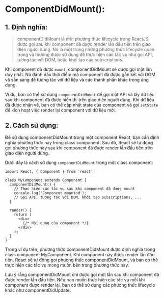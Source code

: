 # ComponentDidMount():

## 1. Định nghĩa:
> componentDidMount là một phương thức lifecycle trong ReactJS, được gọi sau khi component đã được render lần đầu tiên trên giao diện người dùng. Nó là một trong những phương thức lifecycle quan trọng và thường được sử dụng để thực hiện các tác vụ như gọi API, tương tác với DOM, hoặc khởi tạo các subscriptions.

Khi component đã được `mount`, componentDidMount sẽ được gọi một lần duy nhất. Nó đánh dấu thời điểm mà component đã được gắn kết với DOM và sẵn sàng để tương tác với dữ liệu và các thành phần khác trong ứng dụng.

Ví dụ, bạn có thể sử dụng `componentDidMount` để gọi một API và lấy dữ liệu sau khi component đã được hiển thị trên giao diện người dùng. Khi dữ liệu đã được nhận về, bạn có thể cập nhật state của component và gọi `setState` để kích hoạt việc render lại component với dữ liệu mới.

## 2. Cách sử dụng:
Để sử dụng componentDidMount trong một component React, bạn cần định nghĩa phương thức này trong class component. Sau đó, React sẽ tự động gọi phương thức này sau khi component đã được render lần đầu tiên trên giao diện người dùng.

Dưới đây là cách sử dụng `componentDidMount` trong một class component:
```
import React, { Component } from 'react';

class MyComponent extends Component {
  componentDidMount() {
    // Thực hiện các tác vụ sau khi component đã được mount
    console.log('Component mounted');
    // Gọi API, tương tác với DOM, khởi tạo subscriptions, ...
  }

  render() {
    return (
      <div>
        {/* Nội dung của component */}
      </div>
    );
  }
}
```
Trong ví dụ trên, phương thức componentDidMount được định nghĩa trong class component MyComponent. Khi component này được render lần đầu tiên, React sẽ tự động gọi phương thức componentDidMount, và bạn có thể thực hiện các tác vụ mong muốn bên trong phương thức này.

Lưu ý rằng componentDidMount chỉ được gọi một lần sau khi component đã được render lần đầu tiên. Nếu bạn muốn thực hiện các tác vụ mỗi khi component được render lại, bạn có thể sử dụng các phương thức lifecycle khác như componentDidUpdate.






